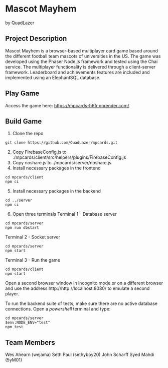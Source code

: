 # Mascot Mayhem
by QuadLazer

## Project Description
Mascot Mayhem is a browser-based multiplayer card game based around the different football team mascots of universities in the US. The game was developed using the Phaser Node.js framework and tested using the Chai service. The multiplayer functionality is delivered through a client-server framework. Leaderboard and achievements features are included and implemented using an ElephantSQL database.

## Play Game
Access the game here: https://mpcards-h6fr.onrender.com/

## Build Game
1. Clone the repo
```console
git clone https://github.com/QuadLazer/mpcards.git
```
2. Copy FirebaseConfig.js to ./mpcards/client/src/helpers/plugins/FirebaseConfig.js
3. Copy noshare.js to ./mpcards/server/noshare.js
4. Install necessary packages in the frontend
```console
cd mpcards/client
npm ci
```
5. Install necessary packages in the backend
```console
cd ../server
npm ci
```
6. Open three terminals
Terminal 1 - Database server
```console
cd mpcards/server
npm run dbstart
```
Terminal 2 - Socket server
```console
cd mpcards/server
npm start
```
Terminal 3 - Run the game
```console
cd mpcards/client
npm start
```
Open a second browser window in incognito mode or on a different browser and use the address http://http://localhost:8080/ to emulate a second player.

To run the backend suite of tests, make sure there are no active database connections.
Open a *powershell* terminal and type:
```console
cd mpcards/server
$env:NODE_ENV="test"
npm test
```

## Team Members
Wes Ahearn (wejama)
Seth Paul (sethyboy20)
John Scharff
Syed Mahdi (5yM01)
